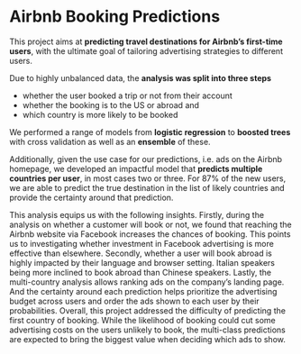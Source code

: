 # Airbnb Booking Predictions


This project aims at **predicting travel destinations for Airbnb’s first-time users**, with the ultimate goal of tailoring advertising strategies to different users. 

Due to highly unbalanced data, the **analysis was split into three steps** 

- whether the user booked a trip or not from their account 
- whether the booking is to the US or abroad and 
- which country is more likely to be booked

We performed a range of models from **logistic regression** to **boosted trees** with cross validation as well as an **ensemble** of these. 

Additionally, given the use case for our predictions, i.e. ads on the Airbnb homepage, we developed an impactful model that **predicts multiple countries per user**, in most cases two or three. For 87% of the new users, we are able to predict the true destination in the list of likely countries and provide the certainty around that prediction.

This analysis equips us with the following insights. Firstly, during the analysis on whether a customer will book or not, we found that reaching the Airbnb website via Facebook increases the chances of booking. This points us to investigating whether investment in Facebook advertising is more effective than elsewhere. Secondly, whether a user will book abroad is highly impacted by their language and browser setting. Italian speakers being more inclined to book abroad than Chinese speakers. Lastly, the multi-country analysis allows ranking ads on the company’s landing page. And the certainty around each prediction helps prioritize the advertising budget across users and order the ads shown to each user by their probabilities.
Overall, this project addressed the difficulty of predicting the first country of booking. While the likelihood of booking could cut some advertising costs on the users unlikely to book, the multi-class predictions are expected to bring the biggest value when deciding which ads to show.

